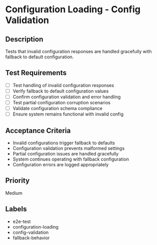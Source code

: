 # Configuration Loading - Config Validation

## Description
Tests that invalid configuration responses are handled gracefully with fallback to default configuration.

## Test Requirements
- [ ] Test handling of invalid configuration responses
- [ ] Verify fallback to default configuration values
- [ ] Confirm configuration validation and error handling
- [ ] Test partial configuration corruption scenarios
- [ ] Validate configuration schema compliance
- [ ] Ensure system remains functional with invalid config

## Acceptance Criteria
- Invalid configurations trigger fallback to defaults
- Configuration validation prevents malformed settings
- Partial configuration issues are handled gracefully
- System continues operating with fallback configuration
- Configuration errors are logged appropriately

## Priority
Medium

## Labels
- e2e-test
- configuration-loading
- config-validation
- fallback-behavior